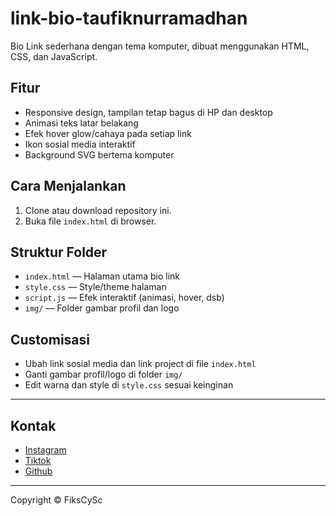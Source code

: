 # link-bio-taufiknurramadhan

Bio Link sederhana dengan tema komputer, dibuat menggunakan HTML, CSS, dan JavaScript.

## Fitur
- Responsive design, tampilan tetap bagus di HP dan desktop
- Animasi teks latar belakang
- Efek hover glow/cahaya pada setiap link
- Ikon sosial media interaktif
- Background SVG bertema komputer

## Cara Menjalankan
1. Clone atau download repository ini.
2. Buka file `index.html` di browser.

## Struktur Folder
- `index.html` — Halaman utama bio link
- `style.css` — Style/theme halaman
- `script.js` — Efek interaktif (animasi, hover, dsb)
- `img/` — Folder gambar profil dan logo

## Customisasi
- Ubah link sosial media dan link project di file `index.html`
- Ganti gambar profil/logo di folder `img/`
- Edit warna dan style di `style.css` sesuai keinginan

---

## Kontak

- [Instagram](https://www.instagram.com/taufiknetwork_/)
- [Tiktok](https://www.tiktok.com/@taufiknurrmdhn24)
- [Github](https://github.com/fikscysc)


---

Copyright © FiksCySc
